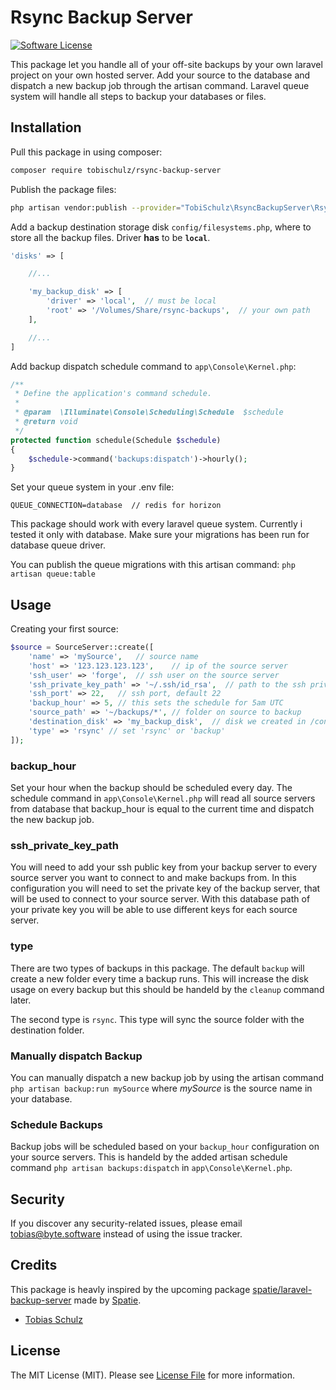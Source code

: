 # Rsync Backup Server

[![Software License](https://img.shields.io/badge/license-MIT-brightgreen.svg?style=flat-square)](LICENSE.md)

This package let you handle all of your off-site backups by your own laravel project on your own hosted server. Add your source to the database and dispatch a new backup job through the artisan command. Laravel queue system will handle all steps to backup your databases or files.

## Installation

Pull this package in using composer:

```bash
composer require tobischulz/rsync-backup-server
```

Publish the package files:

```bash
php artisan vendor:publish --provider="TobiSchulz\RsyncBackupServer\RsyncBackupServerProvider"
```

Add a backup destination storage disk `config/filesystems.php`, where to store all the backup files. Driver **has** to be **`local`**.

```php
'disks' => [

    //...

    'my_backup_disk' => [
        'driver' => 'local',  // must be local
        'root' => '/Volumes/Share/rsync-backups',  // your own path
    ],

    //...
]
```

Add backup dispatch schedule command to `app\Console\Kernel.php`:

```php
/**
 * Define the application's command schedule.
 *
 * @param  \Illuminate\Console\Scheduling\Schedule  $schedule
 * @return void
 */
protected function schedule(Schedule $schedule)
{
    $schedule->command('backups:dispatch')->hourly();
}
```

Set your queue system in your .env file:

```env
QUEUE_CONNECTION=database  // redis for horizon
```

This package should work with every laravel queue system. Currently i tested it only with database. Make sure your migrations has been run for database queue driver.

You can publish the queue migrations with this artisan command: `php artisan queue:table`

## Usage

Creating your first source:

```php
$source = SourceServer::create([
    'name' => 'mySource',   // source name
    'host' => '123.123.123.123',    // ip of the source server
    'ssh_user' => 'forge',  // ssh user on the source server
    'ssh_private_key_path' => '~/.ssh/id_rsa',  // path to the ssh private key from backup server
    'ssh_port' => 22,   // ssh port, default 22
    'backup_hour' => 5, // this sets the schedule for 5am UTC
    'source_path' => '~/backups/*', // folder on source to backup
    'destination_disk' => 'my_backup_disk',  // disk we created in /config/filesystems.php
    'type' => 'rsync' // set 'rsync' or 'backup'
]);

```

### backup_hour

Set your hour when the backup should be scheduled every day. The schedule command in `app\Console\Kernel.php` will read all source servers from database that backup_hour is equal to the current time and dispatch the new backup job.

### ssh_private_key_path

You will need to add your ssh public key from your backup server to every source server you want to connect to and make backups from. In this configuration you will need to set the private key of the backup server, that will be used to connect to your source server. With this database path of your private key you will be able to use different keys for each source server.

### type

There are two types of backups in this package. The default `backup` will create a new folder every time a backup runs. This will increase the disk usage on every backup but this should be handeld by the `cleanup` command later.

The second type is `rsync`. This type will sync the source folder with the destination folder.


### Manually dispatch Backup

You can manually dispatch a new backup job by using the artisan command `php artisan backup:run mySource` where *mySource* is the source name in your database.

### Schedule Backups

Backup jobs will be scheduled based on your `backup_hour` configuration on your source servers. This is handeld by the added artisan schedule command `php artisan backups:dispatch` in `app\Console\Kernel.php`.

## Security

If you discover any security-related issues, please email tobias@byte.software instead of using the issue tracker.

## Credits

This package is heavly inspired by the upcoming package [spatie/laravel-backup-server](https://spatie.be/docs/laravel-backup-server/v1/introduction) made by [Spatie](https://github.com/spatie/).

- [Tobias Schulz](https://github.com/tobischulz)

## License

The MIT License (MIT). Please see [License File](LICENSE.md) for more information.
